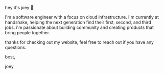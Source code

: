 hey it's joey :wave:

i'm a software engineer with a focus on cloud infrastructure. i'm currently at handshake, helping the next generation find their first, second, and third jobs.
i'm passionate about building community and creating products that bring people together.

thanks for checking out my website, feel free to reach out if you have any questions. 

best,

joey
